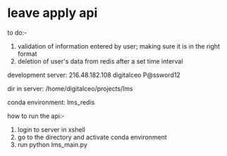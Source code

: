 ﻿# leave apply api

to do:-
1. validation of information entered by user; making sure it is in the right format
2. deletion of user's data from redis after a set time interval

development server:
216.48.182.108
digitalceo
P@ssword12

dir in server:
/home/digitalceo/projects/lms

conda environment:
lms_redis

how to run the api:-
1. login to server in xshell
2. go to the directory and activate conda environment
3. run python lms_main.py
